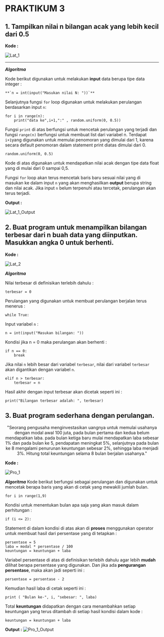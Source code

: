 # PRAKTIKUM 3
## 1. Tampilkan nilai n bilangan acak yang lebih kecil dari 0.5
**Kode :**

![Lat_1](1_Lat_1)

***

***Algoritma***

Kode berikut digunakan untuk melakukan **input** data berupa tipe data integer :

    **`n = int(input("Masukan nilai N: "))`**
 
Selanjutnya fungsi `for` loop digunakan untuk melakukan perulangan berdasarkan input `n`:

    for i in range(n):
	    print("data ke",i+1,":" , random.uniform(0, 0.5))

Fungsi `print` di atas berfungsi untuk mencetak perulangan yang terjadi dan  fungsi `range(n)` berfungsi untuk membuat list dari variabel n. Terdapat `i+1`yang digunakan untuk memulai penomoran yang dimulai dari 1, karena secara default penomoran dalam statement print diatas dimulai dari 0.

    random.uniform(0, 0.5)
Kode di atas digunakan untuk mendapatkan nilai acak dengan tipe data float yang di mulai dari  0 sampai 0,5.

Fungsi `for` loop akan terus mencetak baris baru sesuai nilai yang di masukan ke dalam input `n` yang akan menghasilkan **output** berupa string dan nilai acak. Jika input `n` belum terpenuhi atau tercetak, perulangan akan terus terjadi.

**Output :**

![Lat_1_Output](1_Lat_1_Output)

## 2. Buat program untuk menampilkan bilangan terbesar dari n buah data yang diinputkan. Masukkan angka 0 untuk berhenti.

**Kode :**

![Lat_2](3_Lat_2)

***Algoritma***

Nilai terbesar di definisikan terlebih dahulu :

    terbesar = 0

Perulangan yang digunakan untuk membuat perulangan berjalan terus menerus :

    while True:

Input variabel `n` :

    n = int(input("Masukan bilangan: "))
Kondisi jika n = 0 maka perulangan akan berhenti :

    if n == 0:
	    break
Jika nilai `n` lebih besar dari variabel `terbesar`, nilai dari variabel `terbesar` akan digantikan dengan variabel `n`.

    elif n > terbesar:
	    terbesar = n

Hasil akhir dengan input terbesar akan dicetak seperti ini :

    print("Bilangan terbesar adalah: ", terbesar)
    
## 3. Buat program sederhana dengan perulangan. 
<p align=center>"Seorang pengusaha menginvestasikan uangnya untuk memulai usahanya dengan modal awal 100 juta, pada bulan pertama dan kedua belum mendapatkan laba. pada bulan ketiga baru mulai mendapatkan laba sebesar 1% dan pada bulan ke 5, pendapatan meningkat 5%, selanjutnya pada bulan ke 8 mengalami penurunan keuntungan sebesar 2%, sehingga laba menjadi 3%. Hitung total keuntungan selama 8 bulan berjalan usahanya."<p>

**Kode :**

![Pro_1](5_Pro_1)

***Algoritma***
Kode berikut berfungsi sebagai perulangan dan digunakan untuk mencetak berapa baris yang akan di cetak yang mewakili jumlah bulan.

    for i in range(1,9)
Kondisi untuk menentukan bulan apa saja yang akan masuk dalam perhitungan :

    if (i <= 2):
Statement di dalam kondisi di atas akan di **proses** menggunakan operator untuk membuat hasil dari persentase yang di tetapkan :

    persentase = 5  
    laba = modal * persentase / 100
    keuntungan = keuntungan + laba
Variabel persentase di atas di definisikan terlebih dahulu agar lebih **mudah** dilihat berapa persentase yang digunakan. Dan jika ada **pengurangan persentase**, maka akan jadi seperti ini :

    persentase = persentase - 2

Kemudian hasil laba di cetak seperti ini :

    print ( "Bulan ke-", i, "sebesar: ", laba)

Total **keuntungan** didapatkan dengan cara menambahkan setiap keuntungan yang terus ditambah di setiap hasil kondisi dalam kode :

    keuntungan = keuntungan + laba

**Output :**
![Pro_1_Output](6_Pro_1_Output)
